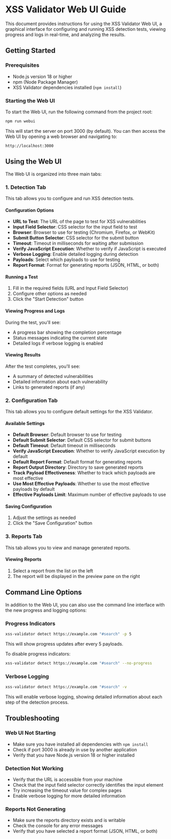 # XSS Validator Web UI Guide

This document provides instructions for using the XSS Validator Web UI, a graphical interface for configuring and running XSS detection tests, viewing progress and logs in real-time, and analyzing the results.

## Getting Started

### Prerequisites
- Node.js version 18 or higher
- npm (Node Package Manager)
- XSS Validator dependencies installed (`npm install`)

### Starting the Web UI
To start the Web UI, run the following command from the project root:

```bash
npm run webui
```

This will start the server on port 3000 (by default). You can then access the Web UI by opening a web browser and navigating to:

```
http://localhost:3000
```

## Using the Web UI

The Web UI is organized into three main tabs:

### 1. Detection Tab

This tab allows you to configure and run XSS detection tests.

#### Configuration Options
- **URL to Test**: The URL of the page to test for XSS vulnerabilities
- **Input Field Selector**: CSS selector for the input field to test
- **Browser**: Browser to use for testing (Chromium, Firefox, or WebKit)
- **Submit Button Selector**: CSS selector for the submit button
- **Timeout**: Timeout in milliseconds for waiting after submission
- **Verify JavaScript Execution**: Whether to verify if JavaScript is executed
- **Verbose Logging**: Enable detailed logging during detection
- **Payloads**: Select which payloads to use for testing
- **Report Format**: Format for generating reports (JSON, HTML, or both)

#### Running a Test
1. Fill in the required fields (URL and Input Field Selector)
2. Configure other options as needed
3. Click the "Start Detection" button

#### Viewing Progress and Logs
During the test, you'll see:
- A progress bar showing the completion percentage
- Status messages indicating the current state
- Detailed logs if verbose logging is enabled

#### Viewing Results
After the test completes, you'll see:
- A summary of detected vulnerabilities
- Detailed information about each vulnerability
- Links to generated reports (if any)

### 2. Configuration Tab

This tab allows you to configure default settings for the XSS Validator.

#### Available Settings
- **Default Browser**: Default browser to use for testing
- **Default Submit Selector**: Default CSS selector for submit buttons
- **Default Timeout**: Default timeout in milliseconds
- **Verify JavaScript Execution**: Whether to verify JavaScript execution by default
- **Default Report Format**: Default format for generating reports
- **Report Output Directory**: Directory to save generated reports
- **Track Payload Effectiveness**: Whether to track which payloads are most effective
- **Use Most Effective Payloads**: Whether to use the most effective payloads by default
- **Effective Payloads Limit**: Maximum number of effective payloads to use

#### Saving Configuration
1. Adjust the settings as needed
2. Click the "Save Configuration" button

### 3. Reports Tab

This tab allows you to view and manage generated reports.

#### Viewing Reports
1. Select a report from the list on the left
2. The report will be displayed in the preview pane on the right

## Command Line Options

In addition to the Web UI, you can also use the command line interface with the new progress and logging options:

### Progress Indicators
```bash
xss-validator detect https://example.com "#search" -p 5
```
This will show progress updates after every 5 payloads.

To disable progress indicators:
```bash
xss-validator detect https://example.com "#search" --no-progress
```

### Verbose Logging
```bash
xss-validator detect https://example.com "#search" -v
```
This will enable verbose logging, showing detailed information about each step of the detection process.

## Troubleshooting

### Web UI Not Starting
- Make sure you have installed all dependencies with `npm install`
- Check if port 3000 is already in use by another application
- Verify that you have Node.js version 18 or higher installed

### Detection Not Working
- Verify that the URL is accessible from your machine
- Check that the input field selector correctly identifies the input element
- Try increasing the timeout value for complex pages
- Enable verbose logging for more detailed information

### Reports Not Generating
- Make sure the reports directory exists and is writable
- Check the console for any error messages
- Verify that you have selected a report format (JSON, HTML, or both)